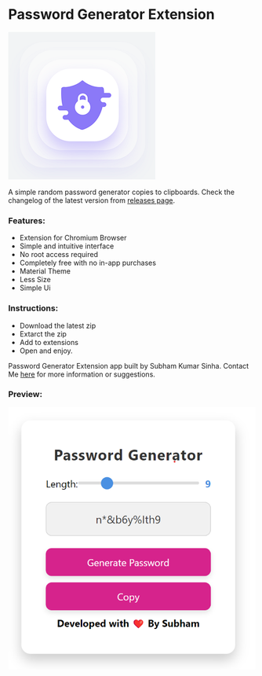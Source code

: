 # Password Generator Extension

![Password Generator Extension](https://github.com/subhamsinhadev/passwordgenextension/blob/main/Icon.png)

A simple random password generator copies to clipboards.
Check the changelog of the latest version from [releases page](https://github.com/subhamsinhadev/passwordgenextension/releases). 
### Features:
* Extension for Chromium Browser
* Simple and intuitive interface
* No root access required
* Completely free with no in-app purchases
* Material Theme 
* Less Size
* Simple Ui


### Instructions:
- Download the latest zip
- Extarct the zip 
- Add to extensions   
- Open and enjoy.



Password Generator Extension app built by Subham Kumar Sinha. Contact Me [here](subhamsinha9206@gmail.com) for more information or suggestions.
### Preview:
![Password Generator Extension](https://github.com/subhamsinhadev/passwordgenextension/blob/main/image.png)
